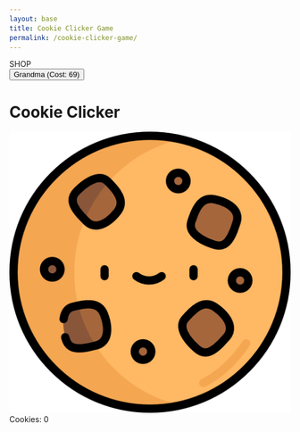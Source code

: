 ```yaml
---
layout: base
title: Cookie Clicker Game
permalink: /cookie-clicker-game/
---
```



<div class="grid grid-cols-4 gap-4 aspect-square">
<!-- Shop -->
<div class="col-span-1 bg-white p-4 shadow-lg flex flex-col" id="shop-container">
    <div class="text-xl font-bold mb-4 text-center">SHOP</div>
    <button id="autoClickerBtn" class="bg-blue-500 hover:bg-blue-600 text-white px-4 py-2 mb-2">
    Grandma (Cost: 69)
    </button>
</div>

<!-- Game -->
<div class="col-span-3 flex flex-col items-center justify-center bg-gray-100">
    <h1 class="text-3xl font-bold mb-6">Cookie Clicker</h1>
    <div id="cookie" class="w-48 h-48 bg-cover bg-center rounded-full cursor-pointer active:scale-90 transition">
        <img src="/hacks/cookie-clicker/assets/baseCookie.png" />
    </div>
    <div id="counter" class="text-2xl mt-4 font-semibold">Cookies: 0</div>
</div>
</div>

<script src="https://cdn.tailwindcss.com"></script>
<script src="hacks/cookie-clicker/cookie-clicker-game.js">
